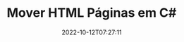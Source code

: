 ---
############################# Static ############################
layout: "auto-gen-merger"
date: 2022-10-12T07:27:11
draft: false
otherformats: mht mhtml odp ods odt one otp ott pdf pps ppsx ppt pptx rtf tex vdx

############################# Head ############################
head_title: "Mover HTML Páginas em C#"
head_description: "Mova as páginas em um documento HTML em C# para qualquer posição usando a API de fusão de documentos."

############################# Header ############################
title: "Mover HTML Páginas em C#"
description: "Mova HTML Páginas com algumas linhas de código .NET."
bg_image: "https://cms.admin.containerize.com/templates/aspose/App_Themes/V3/images/bg/header1.png"
bg_overlay: false
button:
    enable: true
    icon: "fas fa-arrow-down"
    label: "Baixar Teste Gratuito"
    link: "https://downloads.groupdocs.com/merger/net"

############################# SubMenu ############################
submenu:
    enable: true

    left:
        img_alt: "GroupDocs.Merger for .NET"
        image: "https://cms.admin.containerize.com/templates/groupdocs/images/product-logos/90x90-noborder/groupdocs-merger-net.png"
        product: "GroupDocs.Merger"
        platform: ".NET"

    middle:
        button:

            # button loop
            - link: "https://apireference.groupdocs.com/merger/net"
              text: "Referência da API"

            # button loop
            - link: "https://github.com/groupdocs-merger"
              text: "Exemplos de código"

            # button loop
            - link: "https://products.groupdocs.app/merger/family"
              text: "Demonstrações ao vivo"

            # button loop
            - link: "https://purchase.groupdocs.com/pricing/merger/net"
              text: "Preços"

    right:
        link_download: "https://downloads.groupdocs.com/merger"
        link_learn: "https://docs.groupdocs.com/merger/net"
        link_buy: "https://purchase.groupdocs.com"

############################# About ############################
about:
    enable: true
    title: "Sobre a API GroupDocs.Merger for .NET"
    content: |
        [GroupDocs.Merger for .NET](/pt/merger/net/) oferece uma solução simples para mesclar e dividir com segurança entre uma ampla variedade de formatos de documentos, incluindo PDF, Microsoft Office (Word, Excel, PowerPoint , OneNote), OpenDocument, HTML, imagens e muitos outros em aplicativos .NET. Ao adicionar apenas algumas linhas do código, execute várias operações do documento, como mover, remover, girar, trocar, extrair ou alterar a orientação das páginas dentro dos documentos. A API de mesclagem de documentos também suporta a visualização de páginas de documentos como uma imagem para analisar a estrutura, a formatação e o conteúdo do documento na página.
        
        A API GroupDocs.Merger é a escolha certa para soluções corporativas que precisam de recursos de movimentação de página de arquivo. Essas APIs são bem suportadas em todos os principais sistemas operacionais e plataformas, incluindo .NET Framework, .NET Standard, .NET Core, Mono.

############################# Steps ############################
steps:
    enable: true
    title_left: "Mover páginas de arquivo HTML em .NET"
    content_left: |
        [GroupDocs.Merger for .NET](/pt/merger/net/) facilita para os desenvolvedores do C# mover páginas em um arquivo HTML implementando algumas etapas fáceis .
        
        * Inicialize **MoveOptions** para especificar os números de página atuais e novos.
        * Crie uma nova instância de **Merger** e passe o caminho do documento de origem como um parâmetro de construtor.
        * Chame **MovePage** e passe o objeto **MoveOptions**.
        * Chame **Save** e especifique o caminho do arquivo para salvar o documento resultante.

    title_right: "Requisitos de sistema"
    content_right: |
        As APIs do GroupDocs.Merger for .NET são compatíveis com todas as principais plataformas e sistemas operacionais. Antes de executar o código abaixo, certifique-se de ter os seguintes pré-requisitos instalados em seu sistema.

        * Sistemas operacionais: Microsoft Windows, Linux, MacOS
        * Ambientes de desenvolvimento: Visual Studio, Xamarin, MonoDevelop
        * Estruturas: .NET Framework, .NET Standard, .NET Core, Mono
        * Faça o download da versão mais recente do GroupDocs.Merger for .NET de [NuGet](https://www.nuget.org/packages/groupdocs.merger)
         
    code: |
     {{% merger/additional-styles %}}
     {{< merger/code-merger title="Como mover páginas de arquivo HTML usando o código de exemplo C#">}}

        ```csharp    
        // Mova as páginas do arquivo HTML usando a API GroupDocs.Merger
        int pageNumber = 6;
        int newPageNumber = 1;

        // Inicialize a classe MoveOptions para especificar os números de página atuais e novos
        MoveOptions moveOptions = new MoveOptions(pageNumber, newPageNumber);

        // Instanciar Fusão com documento de entrada HTML
        using (Merger merger = new Merger("input.html"))
          {
            // Chame o método MovePage e passe o objeto MoveOptions para ele
            merger.MovePage(moveOptions);
    
            // Chame o método Save e passe o caminho do arquivo desejado para salvar o documento de saída
            merger.Save("output.html");
          }
        ```
     {{< /merger/code-merger >}}

############################# Demos ############################
demos:
    enable: true
    title: "Demonstrações ao vivo - Mover HTML páginas on-line"
    content: |
       Mova as páginas do arquivo HTML agora mesmo visitando o site [GroupDocs.Merger Live Demos](https://products.groupdocs.app/splitter/move-pages/html).
       A demonstração ao vivo tem os seguintes benefícios.
        
############################# About Formats ############################
about_formats:
    enable: true

############################# More Formats ############################
more_formats:
    enable: true
    title: "Mover páginas de outros formatos de documento"
    content: |
        .NET documenta API de fusão e divisão para formatos de arquivo e imagens. Mova alguns dos formatos de arquivo populares conforme indicado abaixo.

############################# Back to top ###############################
back_to_top:
    enable: true
---